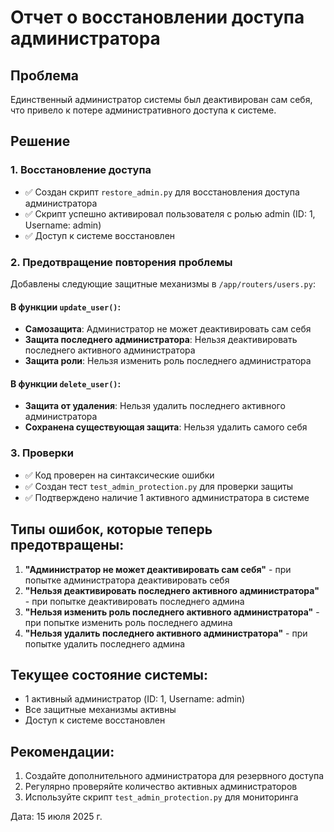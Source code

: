 # Отчет о восстановлении доступа администратора

## Проблема
Единственный администратор системы был деактивирован сам себя, что привело к потере административного доступа к системе.

## Решение

### 1. Восстановление доступа
- ✅ Создан скрипт `restore_admin.py` для восстановления доступа администратора
- ✅ Скрипт успешно активировал пользователя с ролью admin (ID: 1, Username: admin)
- ✅ Доступ к системе восстановлен

### 2. Предотвращение повторения проблемы
Добавлены следующие защитные механизмы в `/app/routers/users.py`:

#### В функции `update_user()`:
- **Самозащита**: Администратор не может деактивировать сам себя
- **Защита последнего администратора**: Нельзя деактивировать последнего активного администратора
- **Защита роли**: Нельзя изменить роль последнего администратора

#### В функции `delete_user()`:
- **Защита от удаления**: Нельзя удалить последнего активного администратора
- **Сохранена существующая защита**: Нельзя удалить самого себя

### 3. Проверки
- ✅ Код проверен на синтаксические ошибки
- ✅ Создан тест `test_admin_protection.py` для проверки защиты
- ✅ Подтверждено наличие 1 активного администратора в системе

## Типы ошибок, которые теперь предотвращены:

1. **"Администратор не может деактивировать сам себя"** - при попытке администратора деактивировать себя
2. **"Нельзя деактивировать последнего активного администратора"** - при попытке деактивировать последнего админа
3. **"Нельзя изменить роль последнего активного администратора"** - при попытке изменить роль последнего админа
4. **"Нельзя удалить последнего активного администратора"** - при попытке удалить последнего админа

## Текущее состояние системы:
- 1 активный администратор (ID: 1, Username: admin)
- Все защитные механизмы активны
- Доступ к системе восстановлен

## Рекомендации:
1. Создайте дополнительного администратора для резервного доступа
2. Регулярно проверяйте количество активных администраторов
3. Используйте скрипт `test_admin_protection.py` для мониторинга

Дата: 15 июля 2025 г.
